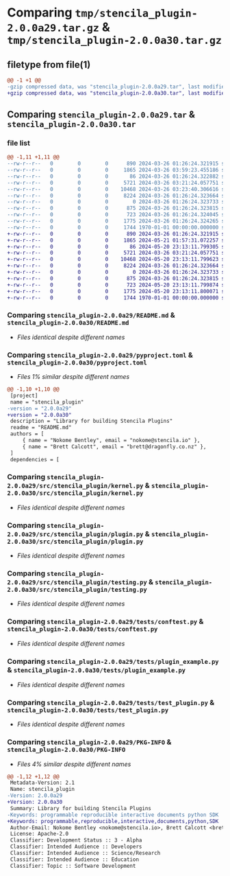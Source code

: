 # Comparing `tmp/stencila_plugin-2.0.0a29.tar.gz` & `tmp/stencila_plugin-2.0.0a30.tar.gz`

## filetype from file(1)

```diff
@@ -1 +1 @@
-gzip compressed data, was "stencila_plugin-2.0.0a29.tar", last modified: Tue Mar 26 03:59:23 2024, max compression
+gzip compressed data, was "stencila_plugin-2.0.0a30.tar", last modified: Tue May 21 01:57:31 2024, max compression
```

## Comparing `stencila_plugin-2.0.0a29.tar` & `stencila_plugin-2.0.0a30.tar`

### file list

```diff
@@ -1,11 +1,11 @@
--rw-r--r--   0        0        0      890 2024-03-26 01:26:24.321915 stencila_plugin-2.0.0a29/README.md
--rw-r--r--   0        0        0     1865 2024-03-26 03:59:23.455186 stencila_plugin-2.0.0a29/pyproject.toml
--rw-r--r--   0        0        0       86 2024-03-26 01:26:24.322882 stencila_plugin-2.0.0a29/src/stencila_plugin/__init__.py
--rw-r--r--   0        0        0     5721 2024-03-26 03:21:24.057751 stencila_plugin-2.0.0a29/src/stencila_plugin/kernel.py
--rw-r--r--   0        0        0    10468 2024-03-26 03:23:40.306616 stencila_plugin-2.0.0a29/src/stencila_plugin/plugin.py
--rw-r--r--   0        0        0     8224 2024-03-26 01:26:24.323664 stencila_plugin-2.0.0a29/src/stencila_plugin/testing.py
--rw-r--r--   0        0        0        0 2024-03-26 01:26:24.323733 stencila_plugin-2.0.0a29/tests/__init__.py
--rw-r--r--   0        0        0      875 2024-03-26 01:26:24.323815 stencila_plugin-2.0.0a29/tests/conftest.py
--rw-r--r--   0        0        0      723 2024-03-26 01:26:24.324045 stencila_plugin-2.0.0a29/tests/plugin_example.py
--rw-r--r--   0        0        0     1775 2024-03-26 01:26:24.324265 stencila_plugin-2.0.0a29/tests/test_plugin.py
--rw-r--r--   0        0        0     1744 1970-01-01 00:00:00.000000 stencila_plugin-2.0.0a29/PKG-INFO
+-rw-r--r--   0        0        0      890 2024-03-26 01:26:24.321915 stencila_plugin-2.0.0a30/README.md
+-rw-r--r--   0        0        0     1865 2024-05-21 01:57:31.072257 stencila_plugin-2.0.0a30/pyproject.toml
+-rw-r--r--   0        0        0       86 2024-05-20 23:13:11.799305 stencila_plugin-2.0.0a30/src/stencila_plugin/__init__.py
+-rw-r--r--   0        0        0     5721 2024-03-26 03:21:24.057751 stencila_plugin-2.0.0a30/src/stencila_plugin/kernel.py
+-rw-r--r--   0        0        0    10468 2024-05-20 23:13:11.799623 stencila_plugin-2.0.0a30/src/stencila_plugin/plugin.py
+-rw-r--r--   0        0        0     8224 2024-03-26 01:26:24.323664 stencila_plugin-2.0.0a30/src/stencila_plugin/testing.py
+-rw-r--r--   0        0        0        0 2024-03-26 01:26:24.323733 stencila_plugin-2.0.0a30/tests/__init__.py
+-rw-r--r--   0        0        0      875 2024-03-26 01:26:24.323815 stencila_plugin-2.0.0a30/tests/conftest.py
+-rw-r--r--   0        0        0      723 2024-05-20 23:13:11.799874 stencila_plugin-2.0.0a30/tests/plugin_example.py
+-rw-r--r--   0        0        0     1775 2024-05-20 23:13:11.800071 stencila_plugin-2.0.0a30/tests/test_plugin.py
+-rw-r--r--   0        0        0     1744 1970-01-01 00:00:00.000000 stencila_plugin-2.0.0a30/PKG-INFO
```

### Comparing `stencila_plugin-2.0.0a29/README.md` & `stencila_plugin-2.0.0a30/README.md`

 * *Files identical despite different names*

### Comparing `stencila_plugin-2.0.0a29/pyproject.toml` & `stencila_plugin-2.0.0a30/pyproject.toml`

 * *Files 1% similar despite different names*

```diff
@@ -1,10 +1,10 @@
 [project]
 name = "stencila_plugin"
-version = "2.0.0a29"
+version = "2.0.0a30"
 description = "Library for building Stencila Plugins"
 readme = "README.md"
 authors = [
     { name = "Nokome Bentley", email = "nokome@stencila.io" },
     { name = "Brett Calcott", email = "brett@dragonfly.co.nz" },
 ]
 dependencies = [
```

### Comparing `stencila_plugin-2.0.0a29/src/stencila_plugin/kernel.py` & `stencila_plugin-2.0.0a30/src/stencila_plugin/kernel.py`

 * *Files identical despite different names*

### Comparing `stencila_plugin-2.0.0a29/src/stencila_plugin/plugin.py` & `stencila_plugin-2.0.0a30/src/stencila_plugin/plugin.py`

 * *Files identical despite different names*

### Comparing `stencila_plugin-2.0.0a29/src/stencila_plugin/testing.py` & `stencila_plugin-2.0.0a30/src/stencila_plugin/testing.py`

 * *Files identical despite different names*

### Comparing `stencila_plugin-2.0.0a29/tests/conftest.py` & `stencila_plugin-2.0.0a30/tests/conftest.py`

 * *Files identical despite different names*

### Comparing `stencila_plugin-2.0.0a29/tests/plugin_example.py` & `stencila_plugin-2.0.0a30/tests/plugin_example.py`

 * *Files identical despite different names*

### Comparing `stencila_plugin-2.0.0a29/tests/test_plugin.py` & `stencila_plugin-2.0.0a30/tests/test_plugin.py`

 * *Files identical despite different names*

### Comparing `stencila_plugin-2.0.0a29/PKG-INFO` & `stencila_plugin-2.0.0a30/PKG-INFO`

 * *Files 4% similar despite different names*

```diff
@@ -1,12 +1,12 @@
 Metadata-Version: 2.1
 Name: stencila_plugin
-Version: 2.0.0a29
+Version: 2.0.0a30
 Summary: Library for building Stencila Plugins
-Keywords: programmable reproducible interactive documents python SDK
+Keywords: programmable,reproducible,interactive,documents,python,SDK
 Author-Email: Nokome Bentley <nokome@stencila.io>, Brett Calcott <brett@dragonfly.co.nz>
 License: Apache-2.0
 Classifier: Development Status :: 3 - Alpha
 Classifier: Intended Audience :: Developers
 Classifier: Intended Audience :: Science/Research
 Classifier: Intended Audience :: Education
 Classifier: Topic :: Software Development
```


